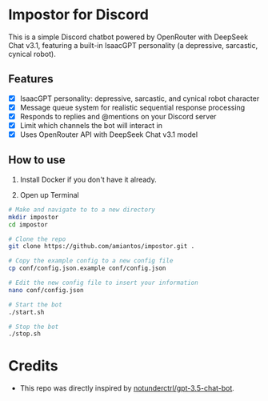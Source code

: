 # Impostor for Discord

This is a simple Discord chatbot powered by OpenRouter with DeepSeek Chat v3.1, featuring a built-in IsaacGPT personality (a depressive, sarcastic, cynical robot).

## Features

- [x] IsaacGPT personality: depressive, sarcastic, and cynical robot character
- [x] Message queue system for realistic sequential response processing
- [x] Responds to replies and @mentions on your Discord server
- [x] Limit which channels the bot will interact in
- [x] Uses OpenRouter API with DeepSeek Chat v3.1 model

## How to use

1. Install Docker if you don't have it already.

1. Open up Terminal

```sh
# Make and navigate to to a new directory
mkdir impostor
cd impostor

# Clone the repo
git clone https://github.com/amiantos/impostor.git .

# Copy the example config to a new config file
cp conf/config.json.example conf/config.json

# Edit the new config file to insert your information
nano conf/config.json

# Start the bot
./start.sh

# Stop the bot
./stop.sh
```

# Credits

- This repo was directly inspired by [notunderctrl/gpt-3.5-chat-bot](https://github.com/notunderctrl/gpt-3.5-chat-bot).
